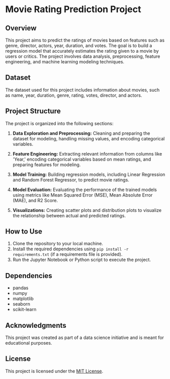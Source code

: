 # Movie Rating Prediction Project

## Overview
This project aims to predict the ratings of movies based on features such as genre, director, actors, year, duration, and votes. The goal is to build a regression model that accurately estimates the rating given to a movie by users or critics. The project involves data analysis, preprocessing, feature engineering, and machine learning modeling techniques.

## Dataset
The dataset used for this project includes information about movies, such as name, year, duration, genre, rating, votes, director, and actors.

## Project Structure
The project is organized into the following sections:

1. **Data Exploration and Preprocessing:** Cleaning and preparing the dataset for modeling, handling missing values, and encoding categorical variables.

2. **Feature Engineering:** Extracting relevant information from columns like 'Year,' encoding categorical variables based on mean ratings, and preparing features for modeling.

3. **Model Training:** Building regression models, including Linear Regression and Random Forest Regressor, to predict movie ratings.

4. **Model Evaluation:** Evaluating the performance of the trained models using metrics like Mean Squared Error (MSE), Mean Absolute Error (MAE), and R2 Score.

5. **Visualizations:** Creating scatter plots and distribution plots to visualize the relationship between actual and predicted ratings.

## How to Use
1. Clone the repository to your local machine.
2. Install the required dependencies using `pip install -r requirements.txt` (if a requirements file is provided).
3. Run the Jupyter Notebook or Python script to execute the project.

## Dependencies
- pandas
- numpy
- matplotlib
- seaborn
- scikit-learn

## Acknowledgments
This project was created as part of a data science initiative and is meant for educational purposes.

## License
This project is licensed under the [MIT License](LICENSE).

